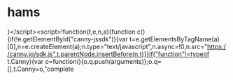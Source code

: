 # hams
}&lt;/script>&lt;script>!function(t,e,n,a){function c(){if(!e.getElementById("canny-jssdk")){var t=e.getElementsByTagName(a)[0],n=e.createElement(a);n.type="text/javascript",n.async=!0,n.src="https://canny.io/sdk.js",t.parentNode.insertBefore(n,t)}}if("function"!=typeof t.Canny){var o=function(){o.q.push(arguments)};o.q=[],t.Canny=o,"complete
